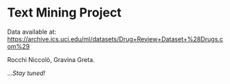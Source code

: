 # Text Mining Project

Data available at: https://archive.ics.uci.edu/ml/datasets/Drug+Review+Dataset+%28Drugs.com%29

Rocchi Niccolò, Gravina Greta.

...*Stay tuned!*
